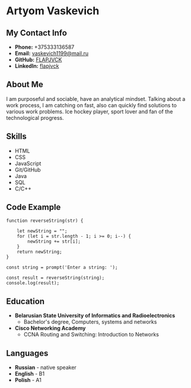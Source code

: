 # Artyom Vaskevich

## My Contact Info
* **Phone:** +375333136587
* **Email:** vaskevich1199@mail.ru
* **GitHub:** [FLAPJVCK](https://github.com/FLAPJVCK)
* **LinkedIn:** [flapjvck](https://www.linkedin.com/in/flapjvck/)

## About Me
I am purposeful and sociable, have an analytical mindset. Talking about a work process, I am catching on fast, also can quickly find solutions to various work problems. Ice hockey player, sport lover and fan of the technological progress.

## Skills
* HTML
* CSS
* JavaScript
* Git/GitHub
* Java
* SQL
* C/C++

## Code Example
```
function reverseString(str) {

    let newString = "";
    for (let i = str.length - 1; i >= 0; i--) {
        newString += str[i];
    }
    return newString;
}

const string = prompt('Enter a string: ');

const result = reverseString(string);
console.log(result);
```

## Education
* **Belarusian State University of Informatics and Radioelectronics**
    * Bachelor's degree, Computers, systems and networks
* **Cisco Networking Academy**
    * CCNA Routing and Switching: Introduction to Networks
    
## Languages
* **Russian** - native speaker
* **English** - B1
* **Polish** - A1


